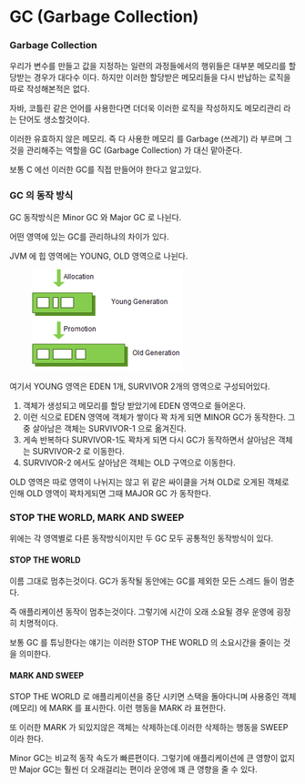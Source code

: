 # GC (Garbage Collection)

### Garbage Collection&#x20;

우리가 변수를 만들고 값을 지정하는 일련의 과정들에서의 행위들은 대부분 메모리를 할당받는 경우가 대다수 이다. 하지만 이러한 할당받은 메모리들을 다시 반납하는 로직을 따로 작성해본적은 없다.

자바, 코틀린 같은 언어를 사용한다면 더더욱 이러한 로직을 작성하지도 메모리관리 라는 단어도 생소할것이다.&#x20;



이러한 유효하지 않은 메모리. 즉 다 사용한 메모리 를 Garbage (쓰레기) 라 부르며 그것을 관리해주는 역할을  GC (Garbage Collection) 가 대신 맡아준다.



보통 C 에선 이러한 GC를 직접 만들어야 한다고 알고있다.



### GC 의 동작 방식

GC 동작방식은 Minor GC 와 Major GC 로 나뉜다.&#x20;

어떤 영역에 있는 GC를 관리하냐의 차이가 있다.

JVM 에 힙 영역에는 YOUNG, OLD 영역으로 나뉜다.

<figure><img src="../.gitbook/assets/image.png" alt=""><figcaption></figcaption></figure>

여기서  YOUNG 영역은  EDEN 1개, SURVIVOR 2개의 영역으로 구성되어있다.

1. 객체가 생성되고 메모리를 할당  받았기에 EDEN 영역으로 들어온다.&#x20;
2. 이런 식으로 EDEN 영역에 객체가 쌓이다 꽉 차게 되면 MINOR GC가 동작한다. 그 중 살아남은 객체는 SURVIVOR-1 으로 옮겨진다.
3. 게속 반복하다 SURVIVOR-1도 꽉차게 되면 다시 GC가 동작하면서 살아남은 객체는 SURVIVOR-2 로 이동한다.
4. &#x20;SURVIVOR-2 에서도 살아남은 객체는 OLD 구역으로 이동한다.

OLD 영역은 따로 영역이 나뉘지는 않고 위 같은 싸이클을 거쳐 OLD로 오게된 객체로 인해 OLD 영역이 꽉차게되면 그때 MAJOR GC 가 동작한다.



### STOP THE WORLD,  MARK AND SWEEP

위에는 각 영역별로 다른 동작방식이지만 두 GC 모두 공통적인 동작방식이 있다.



#### STOP THE WORLD

이름 그대로 멈추는것이다. GC가 동작될 동안에는 GC를 제외한 모든 스레드 들이 멈춘다.

즉 애플리케이션 동작이 멈추는것이다. 그렇기에 시간이 오래 소요될 경우 운영에 굉장히 치명적이다.

보통 GC 를 튜닝한다는 얘기는 이러한 STOP THE WORLD 의 소요시간을 줄이는 것을 의미한다.



#### MARK AND SWEEP

STOP THE WORLD 로 애플리케이션을 중단 시키면 스택을 돌아다니며 사용중인 객체(메모리) 에 MARK 를 표시한다.  이런 행동을 MARK 라 표현한다.

또 이러한 MARK 가 되있지않은 객체는 삭제하는데.이러한 삭제하는 행동을 SWEEP 이라 한다.



Minor GC는 비교적 동작 속도가 빠른편이다. 그렇기에 애플리케이션에 큰 영향이 없지만 Major GC는 훨씬 더 오래걸리는 편이라 운영에 꽤 큰 영향을 줄 수 있다.&#x20;




